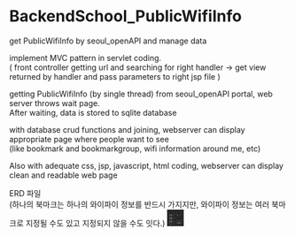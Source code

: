 # BackendSchool_PublicWifiInfo
  get PublicWifiInfo by seoul_openAPI and manage data

implement MVC pattern in servlet coding. <br>
( front controller getting url and searching for right handler ->
                   get view returned by handler and pass parameters to right jsp file )

getting PublicWifiInfo (by single thread) from seoul_openAPI portal, web server throws wait page. <br>
After waiting, data is stored to sqlite database

with database crud functions and joining, webserver can display appropriate page where people want to see <br>
(like bookmark and bookmarkgroup, wifi information around me, etc)

Also with adequate css, jsp, javascript, html coding, webserver can display clean and readable web page 

ERD 파일 <br>
(하나의 북마크는 하나의 와이파이 정보를 반드시 가지지만, 와이파이 정보는 여러 북마크로 지정될 수도 있고 지정되지 않을 수도 잇다.)
<img width="30px" height="30px" src = "./ERD_capture.PNG">
